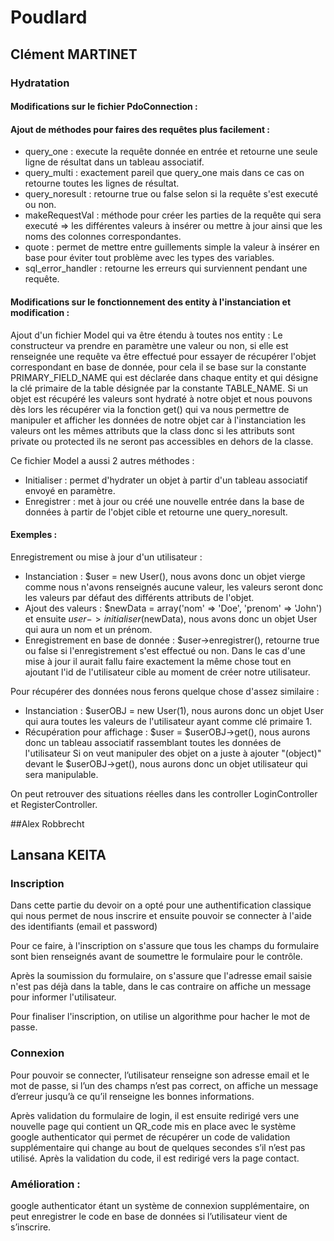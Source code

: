# Poudlard

## Clément MARTINET

### Hydratation

#### Modifications sur le fichier PdoConnection :

#### Ajout de méthodes pour faires des requêtes plus facilement :
 - query_one : execute la requête donnée en entrée et retourne une seule ligne de résultat dans un tableau associatif.
 - query_multi : exactement pareil que query_one mais dans ce cas on retourne toutes les lignes de résultat.
 - query_noresult : retourne true ou false selon si la requête s'est executé ou non.
 - makeRequestVal : méthode pour créer les parties de la requête qui sera executé => les différentes valeurs à insérer ou mettre à jour ainsi que les noms des colonnes correspondantes.
 - quote : permet de mettre entre guillements simple la valeur à insérer en base pour éviter tout problème avec les types des variables.
 - sql_error_handler : retourne les erreurs qui surviennent pendant une requête.

#### Modifications sur le fonctionnement des entity à l'instanciation et modification :

Ajout d'un fichier Model qui va être étendu à toutes nos entity :
Le constructeur va prendre en paramètre une valeur ou non, si elle est renseignée une requête va être effectué pour essayer de récupérer l'objet correspondant en base de donnée, 
pour cela il se base sur la constante PRIMARY_FIELD_NAME qui est déclarée dans chaque entity et qui désigne la clé primaire de la table désignée par la constante TABLE_NAME.
Si un objet est récupéré les valeurs sont hydraté à notre objet et nous pouvons dès lors les récupérer via la fonction get() qui va nous permettre de manipuler et afficher les données 
de notre objet car à l'instanciation les valeurs ont les mêmes attributs que la class donc si les attributs sont private ou protected ils ne seront pas accessibles en dehors de la classe.

Ce fichier Model a aussi 2 autres méthodes :
 - Initialiser : permet d'hydrater un objet à partir d'un tableau associatif envoyé en paramètre.
 - Enregistrer : met à jour ou créé une nouvelle entrée dans la base de données à partir de l'objet cible et retourne une query_noresult.

#### Exemples : 

Enregistrement ou mise à jour d'un utilisateur : 
 - Instanciation : $user = new User(), nous avons donc un objet vierge comme nous n'avons renseignés aucune valeur, les valeurs seront donc les valeurs par défaut des différents attributs de l'objet.
 - Ajout des valeurs : $newData = array('nom' => 'Doe', 'prenom' => 'John') et ensuite $user->initialiser($newData), nous avons donc un objet User qui aura un nom et un prénom.
 - Enregistrement en base de donnée : $user->enregistrer(), retourne true ou false si l'enregistrement s'est effectué ou non.
Dans le cas d'une mise à jour il aurait fallu faire exactement la même chose tout en ajoutant l'id de l'utilisateur cible au moment de créer notre utilisateur.

Pour récupérer des données nous ferons quelque chose d'assez similaire : 
 - Instanciation : $userOBJ = new User(1), nous aurons donc un objet User qui aura toutes les valeurs de l'utilisateur ayant comme clé primaire 1.
 - Récupération pour affichage : $user = $userOBJ->get(), nous aurons donc un tableau associatif rassemblant toutes les données de l'utilisateur
Si on veut manipuler des objet on a juste à ajouter "(object)" devant le $userOBJ->get(), nous aurons donc un objet utilisateur qui sera manipulable.

On peut retrouver des situations réelles dans les controller LoginController et RegisterController.

##Alex Robbrecht
## Lansana KEITA
### Inscription 
Dans cette partie du devoir on a opté pour une authentification classique qui nous permet de nous inscrire et ensuite pouvoir se connecter à l'aide des identifiants (email et password)

Pour ce faire, à l'inscription on s'assure que tous les champs du formulaire sont bien renseignés avant de soumettre le formulaire pour le contrôle.

Après la soumission du formulaire, on s'assure que l'adresse email saisie n'est pas déjà dans la table, dans le cas contraire on affiche un message pour informer l'utilisateur.

Pour finaliser l'inscription, on utilise un algorithme pour hacher le mot de passe.
### Connexion 
Pour pouvoir se connecter, l’utilisateur renseigne son adresse email et le mot de passe, si l’un des champs n’est pas correct, on affiche un message d’erreur jusqu’à ce qu’il renseigne les bonnes informations.

Après validation du formulaire de login, il est ensuite redirigé vers une nouvelle page qui contient un QR_code mis en place avec le système google authenticator qui permet de récupérer un code de validation supplémentaire qui change au bout de quelques secondes s’il n’est pas utilisé. 
Après la validation du code, il est redirigé vers la page contact. 

### Amélioration :
google authenticator étant un système de connexion supplémentaire, on peut enregistrer le code en base de données si l’utilisateur vient de s’inscrire. 
